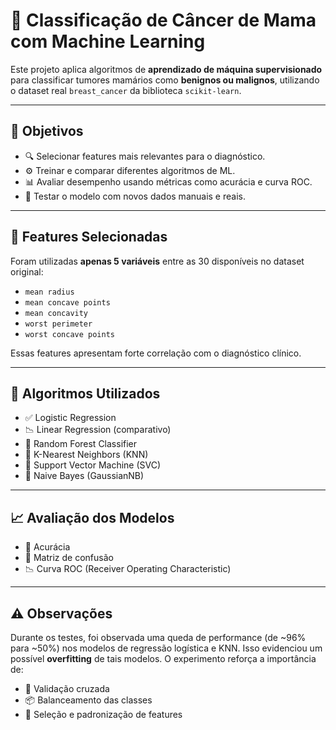 # 🧬 Classificação de Câncer de Mama com Machine Learning

Este projeto aplica algoritmos de **aprendizado de máquina supervisionado** para classificar tumores mamários como **benignos ou malignos**, utilizando o dataset real `breast_cancer` da biblioteca `scikit-learn`.

---

## 📌 Objetivos

- 🔍 Selecionar features mais relevantes para o diagnóstico.
- ⚙️ Treinar e comparar diferentes algoritmos de ML.
- 📊 Avaliar desempenho usando métricas como acurácia e curva ROC.
- 🧪 Testar o modelo com novos dados manuais e reais.

---

## 🧠 Features Selecionadas

Foram utilizadas **apenas 5 variáveis** entre as 30 disponíveis no dataset original:

- `mean radius`
- `mean concave points`
- `mean concavity`
- `worst perimeter`
- `worst concave points`

Essas features apresentam forte correlação com o diagnóstico clínico.

---

## 🤖 Algoritmos Utilizados

- ✅ Logistic Regression  
- 📉 Linear Regression (comparativo)  
- 🌲 Random Forest Classifier  
- 📍 K-Nearest Neighbors (KNN)  
- 🧭 Support Vector Machine (SVC)  
- 🧪 Naive Bayes (GaussianNB)

---

## 📈 Avaliação dos Modelos

- 📌 Acurácia  
- 🧮 Matriz de confusão  
- 📉 Curva ROC (Receiver Operating Characteristic)

---

## ⚠️ Observações

Durante os testes, foi observada uma queda de performance (de ~96% para ~50%) nos modelos de regressão logística e KNN. Isso evidenciou um possível **overfitting** de tais modelos. O experimento reforça a importância de:

- 🔁 Validação cruzada  
- 📦 Balanceamento das classes  
- 📐 Seleção e padronização de features

